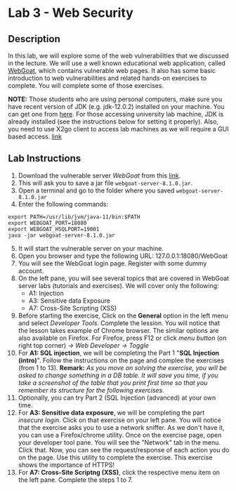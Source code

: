 # Lab 3 - Web Security

## Description

In this lab, we will explore some of the web vulnerabilities that we discussed in the lecture. We will use a well known educational web application, called [WebGoat](https://owasp.org/www-project-webgoat/), which contains vulnerable web pages. It also has some basic introduction to web vulnerabilities and related hands-on exercises to complete. You will complete some of those exercises.

**NOTE:** Those students who are using personal computers, make sure you have recent version of JDK (e.g. jdk-12.0.2) installed on your machine. You can get one from [here](https://github.com/AdoptOpenJDK/openjdk12-binaries/releases/tag/jdk12u-2019-11-21-10-04). For those accessing university lab machine, JDK is already installed  (see the instructions below for setting it properly).
Also, you need to use X2go client to access lab machines as we will require a GUI based access. [link](https://uob.sharepoint.com/sites/itservices/SitePages/fits-engineering-linux-x2go.aspx)

## Lab Instructions

1. Download the vulnerable server *WebGoat* from this [link](https://github.com/WebGoat/WebGoat/releases/download/v8.1.0/webgoat-server-8.1.0.jar).
2. This will ask you to save a jar file `webgoat-server-8.1.0.jar`.
3. Open a terminal and go to the folder where you saved `webgoat-server-8.1.0.jar`
4. Enter the following commands:
````
export PATH=/usr/lib/jvm/java-11/bin:$PATH
export WEBGOAT_PORT=18080
export WEBGOAT_HSQLPORT=19001
java -jar webgoat-server-8.1.0.jar
````
5. It will start the vulnerable server on your machine.
6. Open you browser and type the following URL:
    127.0.0.1:18080/WebGoat
7. You will see the WebGoat login page. Register with some dummy account.
8. On the left pane, you will see several topics that are covered in WebGoat server labs (tutorials and exercises). We will cover only the following:
    - A1: Injection
    - A3: Sensitive data Exposure
    - A7: Cross-Site Scripting (XSS)
9. Before starting the exercise, Click on the **General** option in the left menu and select *Developer Tools*. Complete the lession. You will notice that the lesson takes example of Chrome browser. The similar options are also available on Firefox. For Firefox, press F12 or click *menu button* (on right top corner) *-> Web Developer -> Toggle*
9. For **A1: SQL injection**, we will be completing the Part 1 "**SQL Injection (intro)**". Follow the instructions on the page and complee the exercises (from 1 to 13). **Remark:** *As you move on solving the exercise, you will be asked to change something in a DB table. It will save you time, if you take a screenshot of the table that you print first time so that you remember its structure for the following exercises.*
10. Optionally, you can try Part 2 (SQL Injection (advanced) at your own time.
11. For **A3: Sensitive data exposure**, we will be completing the part *insecure login*. Click on that exercise on your left pane. You will notice that the exercise asks you to use a network sniffer. As we don't have it, you can use a Firefox/chrome utility. Once on the exercise page, open your developer tool pane. You will see the "Network" tab in the menu. Click that. Now, you can see the request/response of each action you do on the page. Use this utility to complete the exercise. This exercise shows the importance of HTTPS!
12. For **A7: Cross-Site Scriptng (XSS)**, click the respective menu item on the left pane. Complete the steps 1 to 7.
